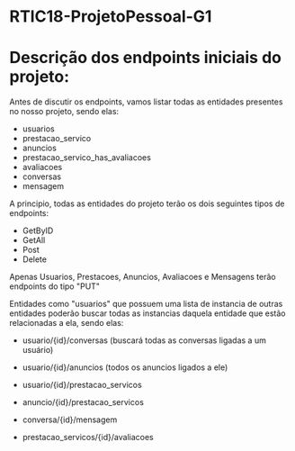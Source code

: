 # RTIC18-ProjetoPessoal-G1

# Descrição dos endpoints iniciais do projeto:

Antes de discutir os endpoints, vamos listar todas as entidades presentes 
no nosso projeto, sendo elas:

- usuarios
- prestacao_servico
- anuncios
- prestacao_servico_has_avaliacoes
- avaliacoes
- conversas
- mensagem

A principio, todas as entidades do projeto terão os dois seguintes tipos de endpoints:
- GetByID
- GetAll
- Post
- Delete

Apenas Usuarios, Prestacoes, Anuncios, Avaliacoes e Mensagens terão endpoints do tipo "PUT"

Entidades como "usuarios" que possuem uma lista de instancia de outras entidades
poderão buscar todas as instancias daquela entidade que estão relacionadas a ela,
sendo elas:

- usuario/{id}/conversas (buscará todas as conversas ligadas a um usuário)
- usuario/{id}/anuncios (todos os anuncios ligados a ele)
- usuario/{id}/prestacao_servicos

- anuncio/{id}/prestacao_servicos

- conversa/{id}/mensagem

- prestacao_servicos/{id}/avaliacoes

